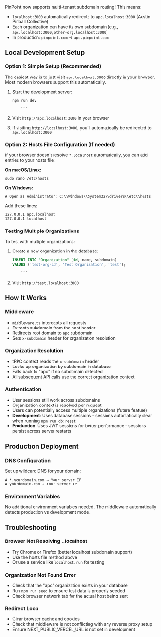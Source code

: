 PinPoint now supports multi-tenant subdomain routing! This means:

- `localhost:3000` automatically redirects to `apc.localhost:3000` (Austin Pinball Collective)
- Each organization can have its own subdomain (e.g., `apc.localhost:3000`, `other-org.localhost:3000`)
- In production: `pinpoint.com` → `apc.pinpoint.com`

## Local Development Setup

### Option 1: Simple Setup (Recommended)

The easiest way is to just visit `apc.localhost:3000` directly in your browser. Most modern browsers support this automatically.

1.  Start the development server:

    ````shell
    npm run dev

        ```

    ````

2.  Visit `http://apc.localhost:3000` in your browser
3.  If visiting `http://localhost:3000`, you'll automatically be redirected to `apc.localhost:3000`

### Option 2: Hosts File Configuration (If needed)

If your browser doesn't resolve `*.localhost` automatically, you can add entries to your hosts file:

**On macOS/Linux:**

```shell
sudo nano /etc/hosts

```

**On Windows:**

```plain text
# Open as Administrator: C:\\Windows\\System32\\drivers\\etc\\hosts

```

Add these lines:

```plain text
127.0.0.1 apc.localhost
127.0.0.1 localhost

```

### Testing Multiple Organizations

To test with multiple organizations:

1.  Create a new organization in the database:

    ````sql
    INSERT INTO "Organization" (id, name, subdomain)
    VALUES ('test-org-id', 'Test Organization', 'test');

        ```

    ````

2.  Visit `http://test.localhost:3000`

## How It Works

### Middleware

- `middleware.ts` intercepts all requests
- Extracts subdomain from the host header
- Redirects root domain to `apc` subdomain
- Sets `x-subdomain` header for organization resolution

### Organization Resolution

- tRPC context reads the `x-subdomain` header
- Looks up organization by subdomain in database
- Falls back to "apc" if no subdomain detected
- All subsequent API calls use the correct organization context

### Authentication

- User sessions still work across subdomains
- Organization context is resolved per request
- Users can potentially access multiple organizations (future feature)
- **Development**: Uses database sessions - sessions automatically clear when running `npm run db:reset`
- **Production**: Uses JWT sessions for better performance - sessions persist across server restarts

## Production Deployment

### DNS Configuration

Set up wildcard DNS for your domain:

```plain text
A *.yourdomain.com → Your server IP
A yourdomain.com → Your server IP

```

### Environment Variables

No additional environment variables needed. The middleware automatically detects production vs development mode.

## Troubleshooting

### Browser Not Resolving \..localhost

- Try Chrome or Firefox (better localhost subdomain support)
- Use the hosts file method above
- Or use a service like `localhost.run` for testing

### Organization Not Found Error

- Check that the "apc" organization exists in your database
- Run `npm run seed` to ensure test data is properly seeded
- Check browser network tab for the actual host being sent

### Redirect Loop

- Clear browser cache and cookies
- Check that middleware is not conflicting with any reverse proxy setup
- Ensure NEXT_PUBLIC_VERCEL_URL is not set in development
